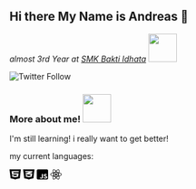 ## Hi there My Name is Andreas 👋

*almost 3rd Year at [SMK Bakti Idhata](http://smkbaktiidhata.com/)* <img src="https://media.giphy.com/media/fQSbz9dcRONsQOvPqS/source.gif" width="50" height="50">

![Twitter Follow](https://img.shields.io/twitter/follow/feikuxv?label=Follow%20Me%21&style=social)

### More about me! <img src="https://media.giphy.com/media/Y1IFN5kK9E7fO/source.gif" width="50" height="50">

I'm still learning! i really want to get better!

my current languages:

<span><img src="html5-brands.svg" height="20" width="20"></span> <img src="css3-alt-brands.svg" height="20" width="20"> <img src="js-square-brands.svg" height="20" width="20"> <img src="react-brands.svg" height="20" width="20">
